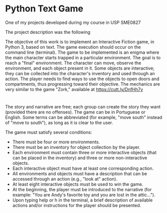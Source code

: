 # Python Text Game
One of my projects developed during my course in USP SME0827

The project description was the following 

The objective of this work is to implement an Interactive Fiction game, in Python 3, based on text. The game execution should occur on the command line (terminal).
The game to be implemented is an enigma where the main character starts trapped in a particular environment. The goal is to reach a "final" environment. The character can move, observe the environment, and each object present in it. Some objects are interactive; they can be collected into the character's inventory and used through an action. The player needs to find ways to use the objects to open doors and compartments, thus progressing toward their objective. The mechanics are very similar to the game "Zork," available at https://cutt.ly/DnfHh7y
#
The story and narrative are free; each group can create the story they want (provided there are no offenses). The game can be in Portuguese or English. Some terms can be abbreviated (for example, "move south" instead of "move to south"), as long as it is clear to the user.

The game must satisfy several conditions:
- There must be four or more environments.
- There must be an inventory for object collection by the player.
- Each environment must contain three or more interactive objects (that can be placed in the inventory) and three or more non-interactive objects.
- Each interactive object must have at least one corresponding action.
- All environments and objects must have a description that can be accessed through an action (e.g., "look at" action).
- At least eight interactive objects must be used to win the game.
- At the beginning, the player must be introduced to the narrative (for example: "You are Andy's favorite toy and you are lost in the attic...").
- Upon typing help or h in the terminal, a brief description of available actions and/or instructions for the player should be presented.
